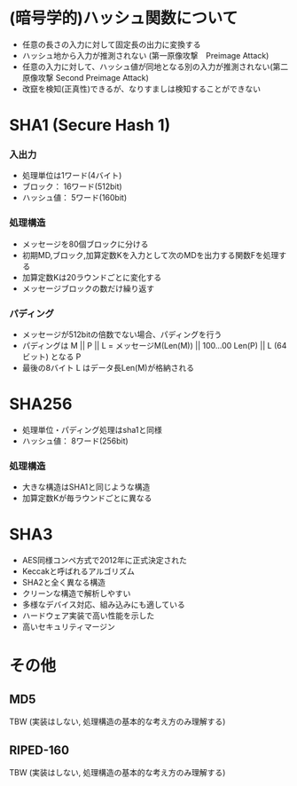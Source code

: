 # (暗号学的)ハッシュ関数について
 - 任意の長さの入力に対して固定長の出力に変換する
 - ハッシュ地から入力が推測されない (第一原像攻撃　Preimage Attack)
 - 任意の入力に対して、ハッシュ値が同地となる別の入力が推測されない(第二原像攻撃 Second Preimage Attack)
 - 改竄を検知(正真性)できるが、なりすましは検知することができない

# SHA1 (Secure Hash 1)

### 入出力
 - 処理単位は1ワード(4バイト)
 - ブロック： 16ワード(512bit)
 - ハッシュ値： 5ワード(160bit)

### 処理構造
 - メッセージを80個ブロックに分ける
 - 初期MD,ブロック,加算定数Kを入力として次のMDを出力する関数Fを処理する
 - 加算定数Kは20ラウンドごとに変化する
 - メッセージブロックの数だけ繰り返す

### パディング
 - メッセージが512bitの倍数でない場合、パディングを行う
 - パディングは M || P || L = メッセージM(Len(M)) || 100...00 Len(P) || L (64ビット) となる P
 - 最後の8バイト L はデータ長Len(M)が格納される

# SHA256
 - 処理単位・パディング処理はsha1と同様
 - ハッシュ値： 8ワード(256bit)

### 処理構造
 - 大きな構造はSHA1と同じような構造
 - 加算定数Kが毎ラウンドごとに異なる

# SHA3
 - AES同様コンペ方式で2012年に正式決定された
 - Keccakと呼ばれるアルゴリズム
  - SHA2と全く異なる構造
  - クリーンな構造で解析しやすい
  - 多様なデバイス対応、組み込みにも適している
  - ハードウェア実装で高い性能を示した
  - 高いセキュリティマージン

# その他

## MD5
TBW  (実装はしない, 処理構造の基本的な考え方のみ理解する)

## RIPED-160
TBW  (実装はしない, 処理構造の基本的な考え方のみ理解する)

